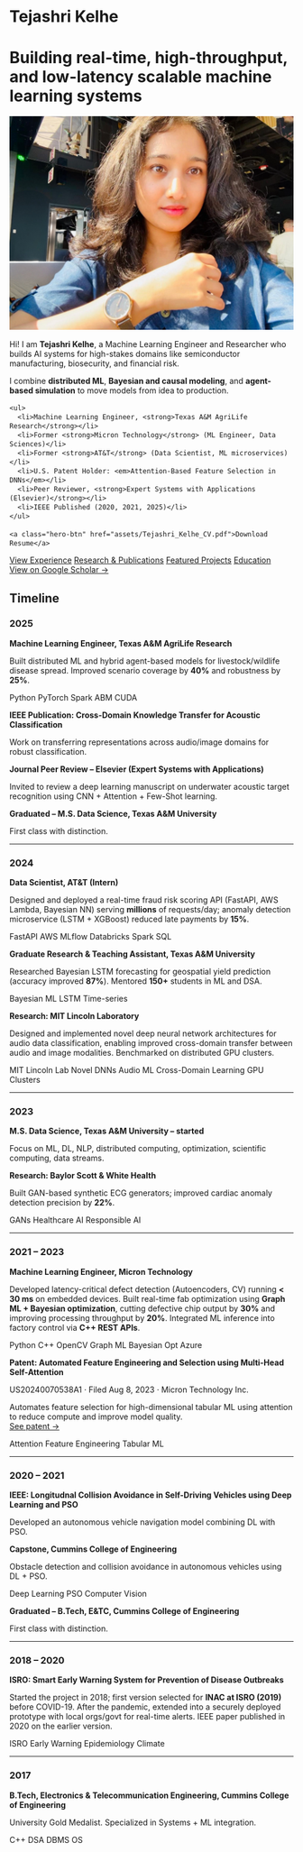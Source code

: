 # Tejashri Kelhe

# Building real-time, high-throughput, and low-latency scalable machine learning systems

<!-- Hero Section -->
<div class="hero-section">

  <!-- Left side: Profile Image -->
  <div class="hero-image">
    <img src="assets/images/profile img website.png" alt="TK" />
  </div>

  <!-- Right side: Intro Text -->
  <div class="hero-text">
    <p>Hi! I am <strong>Tejashri Kelhe</strong>, a Machine Learning Engineer and Researcher who builds AI systems for high-stakes domains like semiconductor manufacturing, biosecurity, and financial risk.</p>
    <p>I combine <strong>distributed ML</strong>, <strong>Bayesian and causal modeling</strong>, and <strong>agent-based simulation</strong> to move models from idea to production.</p>

    <ul>
      <li>Machine Learning Engineer, <strong>Texas A&M AgriLife Research</strong></li>
      <li>Former <strong>Micron Technology</strong> (ML Engineer, Data Sciences)</li>
      <li>Former <strong>AT&T</strong> (Data Scientist, ML microservices)</li>
      <li>U.S. Patent Holder: <em>Attention-Based Feature Selection in DNNs</em></li>
      <li>Peer Reviewer, <strong>Expert Systems with Applications (Elsevier)</strong></li>
      <li>IEEE Published (2020, 2021, 2025)</li>
    </ul>

    <a class="hero-btn" href="assets/Tejashri_Kelhe_CV.pdf">Download Resume</a>
  </div>

</div>

<!-- LEFT SIDE BUTTONS -->
<div class="tk-left-actions">
  <a class="tk-btn" href="experience/">View Experience</a>
  <a class="tk-btn" href="research/">Research & Publications</a>
  <a class="tk-btn" href="projects/">Featured Projects</a>
  <a class="tk-btn" href="education/">Education</a>
</div>

<a class="scholar-btn" href="https://scholar.google.com/citations?view_op=list_works&hl=en&authuser=4&hl=en&user=ztgqzgsAAAAJ&authuser=4" target="_blank">
  View on Google Scholar →
</a>

<!-- TIMELINE WRAPPER -->
<div class="tk-timeline-wrapper">

## Timeline

<div class="tk-timeline" markdown="1">

### 2025

**Machine Learning Engineer, Texas A&M AgriLife Research**  

Built distributed ML and hybrid agent-based models for livestock/wildlife disease spread. Improved scenario coverage by **40%** and robustness by **25%**.  

<span class="tag">Python</span> <span class="tag">PyTorch</span> <span class="tag">Spark</span> <span class="tag">ABM</span> <span class="tag">CUDA</span>


**IEEE Publication: Cross-Domain Knowledge Transfer for Acoustic Classification**  

Work on transferring representations across audio/image domains for robust classification.



**Journal Peer Review – Elsevier (Expert Systems with Applications)**  

Invited to review a deep learning manuscript on underwater acoustic target recognition using CNN + Attention + Few-Shot learning.



**Graduated – M.S. Data Science, Texas A&M University**  

First class with distinction.



---



### 2024

**Data Scientist, AT&T (Intern)**  

Designed and deployed a real-time fraud risk scoring API (FastAPI, AWS Lambda, Bayesian NN) serving **millions** of requests/day; anomaly detection microservice (LSTM + XGBoost) reduced late payments by **15%**.  

<span class="tag">FastAPI</span> <span class="tag">AWS</span> <span class="tag">MLflow</span> <span class="tag">Databricks</span> <span class="tag">Spark SQL</span>


**Graduate Research & Teaching Assistant, Texas A&M University**  

Researched Bayesian LSTM forecasting for geospatial yield prediction (accuracy improved **87%**). Mentored **150+** students in ML and DSA.  

<span class="tag">Bayesian ML</span> <span class="tag">LSTM</span> <span class="tag">Time-series</span>


**Research: MIT Lincoln Laboratory**  

Designed and implemented novel deep neural network architectures for audio data classification, enabling improved cross-domain transfer between audio and image modalities. Benchmarked on distributed GPU clusters.  

<span class="tag">MIT Lincoln Lab</span> <span class="tag">Novel DNNs</span> <span class="tag">Audio ML</span> <span class="tag">Cross-Domain Learning</span> <span class="tag">GPU Clusters</span>



---



### 2023

**M.S. Data Science, Texas A&M University – started**  

Focus on ML, DL, NLP, distributed computing, optimization, scientific computing, data streams.


**Research: Baylor Scott & White Health**  

Built GAN-based synthetic ECG generators; improved cardiac anomaly detection precision by **22%**.  

<span class="tag">GANs</span> <span class="tag">Healthcare AI</span> <span class="tag">Responsible AI</span>



---



### 2021 – 2023

**Machine Learning Engineer, Micron Technology**  

Developed latency-critical defect detection (Autoencoders, CV) running **< 30 ms** on embedded devices. Built real-time fab optimization using **Graph ML + Bayesian optimization**, cutting defective chip output by **30%** and improving processing throughput by **20%**. Integrated ML inference into factory control via **C++ REST APIs**.  

<span class="tag">Python</span> <span class="tag">C++</span> <span class="tag">OpenCV</span> <span class="tag">Graph ML</span> <span class="tag">Bayesian Opt</span> <span class="tag">Azure</span>


**Patent: Automated Feature Engineering and Selection using Multi-Head Self-Attention**  

US20240070538A1 · Filed Aug 8, 2023 · Micron Technology Inc.  

Automates feature selection for high-dimensional tabular ML using attention to reduce compute and improve model quality.  
[See patent →](patent.md)  

<span class="tag">Attention</span> <span class="tag">Feature Engineering</span> <span class="tag">Tabular ML</span>



---



### 2020 – 2021

**IEEE: Longitudnal Collision Avoidance in Self-Driving Vehicles using Deep Learning and PSO**  

Developed an autonomous vehicle navigation model combining DL with PSO.


**Capstone, Cummins College of Engineering**  

Obstacle detection and collision avoidance in autonomous vehicles using DL + PSO.  

<span class="tag">Deep Learning</span> <span class="tag">PSO</span> <span class="tag">Computer Vision</span>


**Graduated – B.Tech, E&TC, Cummins College of Engineering**  

First class with distinction.



---



### 2018 – 2020

**ISRO: Smart Early Warning System for Prevention of Disease Outbreaks**  

Started the project in 2018; first version selected for **INAC at ISRO (2019)** before COVID-19. After the pandemic, extended into a securely deployed prototype with local orgs/govt for real-time alerts. IEEE paper published in 2020 on the earlier version.  

<span class="tag">ISRO</span> <span class="tag">Early Warning</span> <span class="tag">Epidemiology</span> <span class="tag">Climate</span>



---



### 2017

**B.Tech, Electronics & Telecommunication Engineering, Cummins College of Engineering**  

University Gold Medalist. Specialized in Systems + ML integration.  

<span class="tag">C++</span> <span class="tag">DSA</span> <span class="tag">DBMS</span> <span class="tag">OS</span>

</div>

</div>
